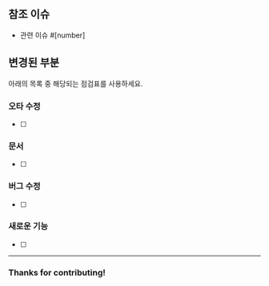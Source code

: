 ## 참조 이슈

- 관련 이슈 #[number]



## 변경된 부분

아래의 목록 중 해당되는 점검표를 사용하세요.



### 오타 수정

- [ ] 

### 문서

- [ ] 

### 버그 수정

- [ ] 

### 새로운 기능

- [ ] 



---

### Thanks for contributing!